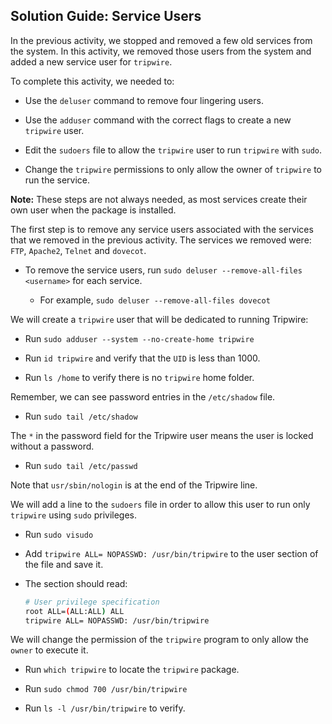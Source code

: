 ## Solution Guide: Service Users

In the previous activity, we stopped and removed a few old services from the system. In this activity, we removed those users from the system and added a new service user for `tripwire`.

To complete this activity, we needed to: 
- Use the `deluser` command to remove four lingering users.

- Use the `adduser` command with the correct flags to create a new `tripwire` user.

- Edit the `sudoers` file to allow the `tripwire` user to run `tripwire` with `sudo`.

- Change the `tripwire` permissions to only allow the owner of `tripwire` to run the service.

**Note:** These steps are not always needed, as most services create their own user when the package is installed.


The first step is to remove any service users associated with the services that we removed in the previous activity. The services we removed were: `FTP`, `Apache2`, `Telnet` and `dovecot`.

- To remove the service users, run `sudo deluser --remove-all-files <username>` for each service. 

    - For example, `sudo deluser --remove-all-files dovecot`

We will create a `tripwire` user that will be dedicated to running Tripwire:

- Run `sudo adduser --system --no-create-home tripwire`

- Run `id tripwire` and verify that the `UID` is less than 1000.

- Run `ls /home` to verify there is no `tripwire` home folder.

Remember, we can see password entries in the `/etc/shadow` file.

- Run `sudo tail /etc/shadow`

The `*` in the password field for the Tripwire user means the user is locked without a password.

- Run `sudo tail /etc/passwd`

Note that `usr/sbin/nologin` is at the end of the Tripwire line.

We will add a line to the `sudoers` file in order to allow this user to run only `tripwire` using `sudo` privileges.

- Run `sudo visudo`

- Add `tripwire ALL= NOPASSWD: /usr/bin/tripwire` to the user section of the file and save it.

- The section should read:

    ```bash
    # User privilege specification
    root ALL=(ALL:ALL) ALL
    tripwire ALL= NOPASSWD: /usr/bin/tripwire
    ```

We will change the permission of the `tripwire` program to only allow the `owner` to execute it.

- Run `which tripwire` to locate the `tripwire` package.

- Run `sudo chmod 700 /usr/bin/tripwire`

- Run `ls -l /usr/bin/tripwire` to verify.
